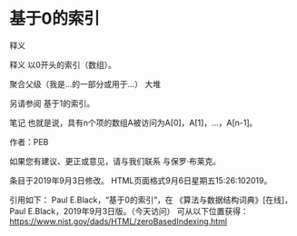 # 基于0的索引


释义



释义
以0开头的索引（数组）。



聚合父级（我是…的一部分或用于…）
大堆



另请参阅
基于1的索引。



笔记
也就是说，具有n个项的数组A被访问为A[0]，A[1]，…，A[n-1]。


作者：PEB


如果您有建议、更正或意见，请与我们联系
与保罗·布莱克。




条目于2019年9月3日修改。
HTML页面格式9月6日星期五15:26:102019。



引用如下：
Paul E.Black，“基于0的索引”，在
《算法与数据结构词典》[在线]，Paul E.Black，2019年9月3日版。（今天访问）
可从以下位置获得：https://www.nist.gov/dads/HTML/zeroBasedIndexing.html